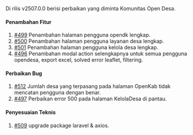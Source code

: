 Di rilis v2507.0.0 berisi perbaikan yang diminta Komunitas Open Desa.

#### Penambahan Fitur

1. [#499](https://github.com/OpenSID/pantau/issues/499) Penambahan halaman pengguna opendk lengkap.
2. [#500](https://github.com/OpenSID/pantau/issues/500) Penambahan halaman pengguna layanan desa lengkap.
3. [#501](https://github.com/OpenSID/pantau/issues/501) Penambahan halaman pengguna kelola desa lengkap.
4. [#496](https://github.com/OpenSID/pantau/issues/496) Penambahan modal action selengkapnya untuk semua pengguna opendesa, export excel, solved error leaflet, filtering.

#### Perbaikan Bug

1. [#512](https://github.com/OpenSID/pantau/issues/512) Jumlah desa yang terpasang pada halaman OpenKab tidak mencatan pengguna dengan benar.
2. [#497](https://github.com/OpenSID/pantau/issues/497) Perbaikan error 500 pada halaman KelolaDesa di pantau.


#### Penyesuaian Teknis

1. [#509](https://github.com/OpenSID/pantau/issues/509) upgrade package laravel & axios.
